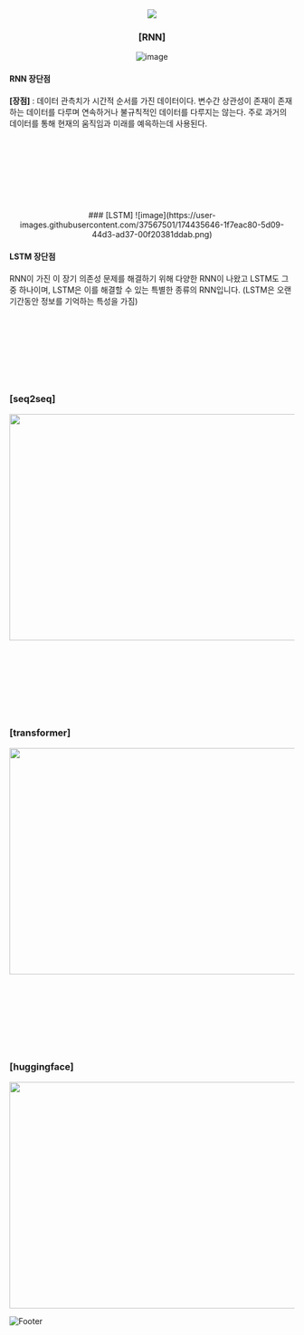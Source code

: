 <div align="center">
  
  <img src="https://capsule-render.vercel.app/api?type=waving&color=gradient&height=200&section=header&text=NLP&fontSize=50" />
  
  ### [RNN]
  ![image](https://user-images.githubusercontent.com/37567501/174435532-015c35c4-e4e3-4c8e-90aa-1ede117e101b.png)
</div>

  #### RNN 장단점
  **[장점]**
  : 데이터 관측치가 시간적 순서를 가진 데이터이다. 변수간 상관성이 존재이 존재하는 데이터를 다루며 연속하거나 불규칙적인 데이터를 다루지는 않는다. 주로 과거의 데이터를 통해 현재의 움직임과 미래를 예윽하는데 사용된다.
  
  
  <br/><br/>
  ---
  <br/><br/>

<div align="center">
  ### [LSTM]
  ![image](https://user-images.githubusercontent.com/37567501/174435646-1f7eac80-5d09-44d3-ad37-00f20381ddab.png)
</div>

  #### LSTM 장단점
  
  RNN이 가진 이 장기 의존성 문제를 해결하기 위해 다양한 RNN이 나왔고 LSTM도 그 중 하나이며, LSTM은 이를 해결할 수 있는 특별한 종류의 RNN입니다. (LSTM은 오랜 기간동안 정보를 기억하는 특성을 가짐)
  
  
  <br/><br/>
  ---
  <br/><br/>
  
  ### [seq2seq]
  <img src=https://user-images.githubusercontent.com/37567501/174423209-69e83f82-3846-48f3-901e-20f40ec46e4a.png width="850" height="400"/>
  
  <br/><br/>
  ---
  <br/><br/>
  
  ### [transformer]
  <img src=https://user-images.githubusercontent.com/37567501/174423209-69e83f82-3846-48f3-901e-20f40ec46e4a.png width="850" height="400"/>
  
  <br/><br/>
  ---
  <br/><br/>
  
  ### [huggingface]
  <img src=https://user-images.githubusercontent.com/37567501/174423209-69e83f82-3846-48f3-901e-20f40ec46e4a.png width="850" height="400"/>
  
  
  ![Footer](https://capsule-render.vercel.app/api?type=waving&color=gradient&height=200&section=footer)

